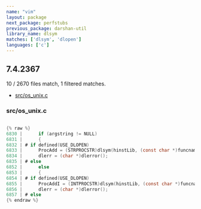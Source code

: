 ```yaml
---
name: "vim"
layout: package
next_package: perfstubs
previous_package: darshan-util
library_name: dlsym
matches: ['dlsym', 'dlopen']
languages: ['c']
---
```

## 7.4.2367
10 / 2670 files match, 1 filtered matches.

 - [src/os_unix.c](#srcos_unixc)

### src/os_unix.c

```c

{% raw %}
6830 | 	    if (argstring != NULL)
6831 | 	    {
6832 | # if defined(USE_DLOPEN)
6833 | 		ProcAdd = (STRPROCSTR)dlsym(hinstLib, (const char *)funcname);
6834 | 		dlerr = (char *)dlerror();
6835 | # else
6852 | 	    else
6853 | 	    {
6854 | # if defined(USE_DLOPEN)
6855 | 		ProcAddI = (INTPROCSTR)dlsym(hinstLib, (const char *)funcname);
6856 | 		dlerr = (char *)dlerror();
6857 | # else
{% endraw %}

```